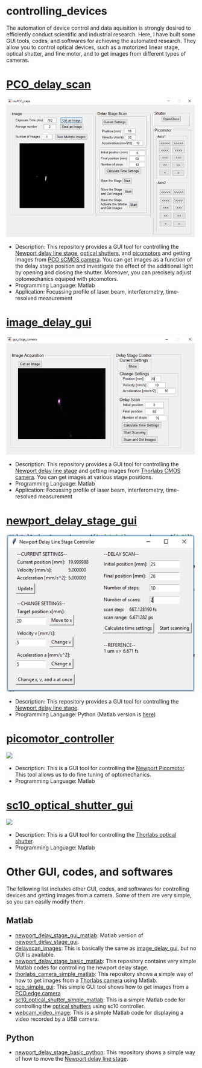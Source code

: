 # controlling_devices
The automation of device control and data aquisition is strongly desired to efficiently conduct scientific and industrial research. Here, I have built some GUI tools, codes, and softwares for achieving the automated research. They allow you to control optical devices, such as a motorized linear stage, optical shutter, and fine motor, and to get images from different types of cameras. 

# [PCO_delay_scan](https://github.com/ksonod/PCO_delay_scan)
<img src="https://github.com/ksonod/PCO_delay_scan/blob/master/gui1.PNG" width="500px">    

- Description: This repository provides a GUI tool for controlling the [Newport delay line stage](https://www.newport.com/f/delay-line-stages), [optical shutters](https://www.thorlabs.com/newgrouppage9.cfm?objectgroup_id=927), and [picomotors](https://www.newport.com/f/picomotor-piezo-linear-actuators) and getting images from [PCO sCMOS camera](https://www.pco.de/). You can get images as a function of the delay stage position and investigate the effect of the additional light by opening and closing the shutter. Moreover, you can precisely adjust optomechanics equiped with picomotors.
- Programming Language: Matlab
- Application: Focussing profile of laser beam, interferometry, time-resolved measurement

# [image_delay_gui](https://github.com/ksonod/image_delay_gui)  
<img src="https://github.com/ksonod/image_delay_gui/blob/master/gui_matlab.PNG" width="500px">    
  
- Description: This repository provides a GUI tool for controlling the [Newport delay line stage](https://www.newport.com/f/delay-line-stages) and getting images from [Thorlabs CMOS camera](https://www.thorlabs.com/newgrouppage9.cfm?objectgroup_id=4024). You can get images at various stage positions.
- Programming Language: Matlab
- Application: Focussing profile of laser beam, interferometry, time-resolved measurement

# [newport_delay_stage_gui](https://github.com/ksonod/newport_delay_stage_gui)
<img src="https://github.com/ksonod/newport_delay_stage_gui/blob/master/dls_gui.PNG" width="500px">     

- Description: This repository provides a GUI tool for controlling the [Newport delay line stage](https://www.newport.com/f/delay-line-stages).  
- Programming Language: Python (Matlab version is [here](https://github.com/ksonod/newport_delay_stage_gui_matlab))

# [picomotor_controller](https://github.com/ksonod/picomotor_controller)
<img src="https://github.com/ksonod/picomotor_controller/blob/master/pico_gui.PNG" width="300px">      

- Description: This is a GUI tool for controlling the [Newport Picomotor](https://www.newport.com/f/picomotor-piezo-linear-actuators). This tool allows us to do fine tuning of optomechanics.  
- Programming Language: Matlab

# [sc10_optical_shutter_gui](https://github.com/ksonod/sc10_optical_shutter_gui)
<img src="https://github.com/ksonod/sc10_optical_shutter_gui/blob/master/sc10_gui.PNG" width="350px">    
  
- Description: This is a GUI tool for controlling the [Thorlabs optical shutter](https://www.thorlabs.com/newgrouppage9.cfm?objectgroup_id=927).  
- Programming Language: Matlab

# Other GUI, codes, and softwares
The following list includes other GUI, codes, and softwares for controlling devices and getting images from a camera. Some of them are very simple, so you can easilly modify them.

## Matlab
- [newport_delay_stage_gui_matlab](https://github.com/ksonod/newport_delay_stage_gui_matlab): Matlab version of [newport_delay_stage_gui](https://github.com/ksonod/newport_delay_stage_gui).
- [delayscan_images](https://github.com/ksonod/delayscan_images): This is basically the same as [image_delay_gui](https://github.com/ksonod/image_delay_gui), but no GUI is available. 
- [newport_delay_stage_basic_matlab](https://github.com/ksonod/newport_delay_stage_basic_matlab): This repository contains very simple Matlab codes for controlling the newport delay stage.
- [thorlabs_camera_simple_matlab](https://github.com/ksonod/thorlabs_camera_simple_matlab): This repository shows a simple way of how to get images from a [Thorlabs camera](https://www.thorlabs.com/newgrouppage9.cfm?objectgroup_id=4024) using Matlab.
- [pco_simple_gui](https://github.com/ksonod/pco_simple_gui): This simple GUI tool shows how to get images from a [PCO.edge camera](https://www.pco.de/)
- [sc10_optical_shutter_simple_matlab](https://github.com/ksonod/sc10_optical_shutter_simple_matlab): This is a simple Matlab code for controlling the [optical shutters](https://www.thorlabs.com/newgrouppage9.cfm?objectgroup_id=927) using sc10 controller.
- [webcam_video_image](https://github.com/ksonod/webcam_video_image): This is a simple Matlab code for displaying a video recorded by a USB camera.

## Python
- [newport_delay_stage_basic_python](https://github.com/ksonod/newport_delay_stage_basic_python): This repository shows a simple way of how to move the [Newport delay line stage](https://www.newport.com/f/delay-line-stages).

